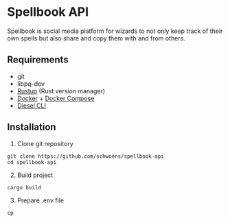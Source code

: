 # Spellbook API

Spellbook is social media platform for wizards to not only keep track of their own spells but also share and copy them with and from others.

## Requirements

- git
- libpq-dev
- [Rustup](https://rustup.rs/) (Rust version manager)
- [Docker](https://www.docker.com/) + [Docker Compose](https://docs.docker.com/compose/install/)
- [Diesel CLI](https://diesel.rs/guides/getting-started)

## Installation

1. Clone git repository

```
git clone https://github.com/schwoens/spellbook-api
cd spellbook-api
```

2. Build project

```
cargo build
```

3. Prepare .env file

```
cp
```
